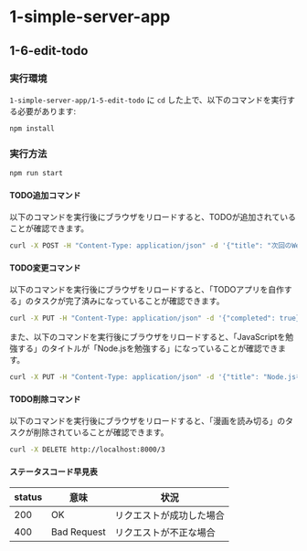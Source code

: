 # 1-simple-server-app

## 1-6-edit-todo

### 実行環境

`1-simple-server-app/1-5-edit-todo` に `cd` した上で、以下のコマンドを実行する必要があります:

```bash
npm install
```

### 実行方法

```bash
npm run start
```

#### TODO追加コマンド

以下のコマンドを実行後にブラウザをリロードすると、TODOが追加されていることが確認できます。

```bash
curl -X POST -H "Content-Type: application/json" -d '{"title": "次回のWeb研に出席する"}' http://localhost:8000
```

#### TODO変更コマンド

以下のコマンドを実行後にブラウザをリロードすると、「TODOアプリを自作する」のタスクが完了済みになっていることが確認できます。

```bash
curl -X PUT -H "Content-Type: application/json" -d '{"completed": true}' http://localhost:8000/2
```

また、以下のコマンドを実行後にブラウザをリロードすると、「JavaScriptを勉強する」のタイトルが「Node.jsを勉強する」になっていることが確認できます。

```bash
curl -X PUT -H "Content-Type: application/json" -d '{"title": "Node.jsを勉強する"}' http://localhost:8000/1
```

#### TODO削除コマンド

以下のコマンドを実行後にブラウザをリロードすると、「漫画を読み切る」のタスクが削除されていることが確認できます。

```bash
curl -X DELETE http://localhost:8000/3
```

#### ステータスコード早見表

| status | 意味        | 状況                     |
| ------ | ----------- | ------------------------ |
| 200    | OK          | リクエストが成功した場合 |
| 400    | Bad Request | リクエストが不正な場合   |
